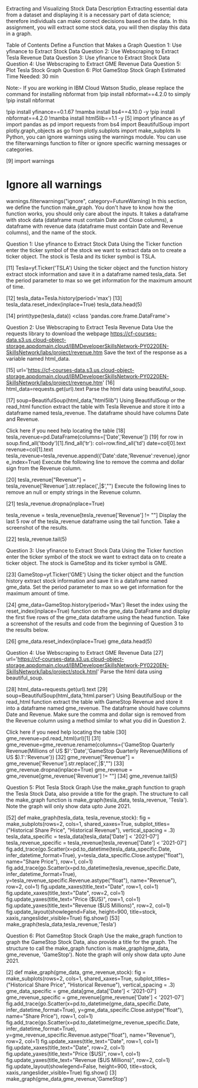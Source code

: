 Extracting and Visualizing Stock Data
Description
Extracting essential data from a dataset and displaying it is a necessary part of data science; therefore individuals can make correct decisions based on the data. In this assignment, you will extract some stock data, you will then display this data in a graph.

Table of Contents
Define a Function that Makes a Graph
Question 1: Use yfinance to Extract Stock Data
Question 2: Use Webscraping to Extract Tesla Revenue Data
Question 3: Use yfinance to Extract Stock Data
Question 4: Use Webscraping to Extract GME Revenue Data
Question 5: Plot Tesla Stock Graph
Question 6: Plot GameStop Stock Graph
Estimated Time Needed: 30 min

Note:- If you are working in IBM Cloud Watson Studio, please replace the command for installing nbformat from !pip install nbformat==4.2.0 to simply !pip install nbformat

!pip install yfinance==0.1.67
!mamba install bs4==4.10.0 -y
!pip install nbformat==4.2.0
!mamba install html5lib==1.1 -y
[5]
import yfinance as yf
import pandas as pd
import requests
from bs4 import BeautifulSoup
import plotly.graph_objects as go
from plotly.subplots import make_subplots
In Python, you can ignore warnings using the warnings module. You can use the filterwarnings function to filter or ignore specific warning messages or categories.

[9]
import warnings
# Ignore all warnings
warnings.filterwarnings("ignore", category=FutureWarning)
In this section, we define the function make_graph. You don't have to know how the function works, you should only care about the inputs. It takes a dataframe with stock data (dataframe must contain Date and Close columns), a dataframe with revenue data (dataframe must contain Date and Revenue columns), and the name of the stock.

Question 1: Use yfinance to Extract Stock Data
Using the Ticker function enter the ticker symbol of the stock we want to extract data on to create a ticker object. The stock is Tesla and its ticker symbol is TSLA.

[11]
Tesla=yf.Ticker('TSLA')
Using the ticker object and the function history extract stock information and save it in a dataframe named tesla_data. Set the period parameter to max so we get information for the maximum amount of time.

[12]
tesla_data=Tesla.history(period='max')
[13]
tesla_data.reset_index(inplace=True)
tesla_data.head(5)

[14]
print(type(tesla_data))
<class 'pandas.core.frame.DataFrame'>

Question 2: Use Webscraping to Extract Tesla Revenue Data
Use the requests library to download the webpage https://cf-courses-data.s3.us.cloud-object-storage.appdomain.cloud/IBMDeveloperSkillsNetwork-PY0220EN-SkillsNetwork/labs/project/revenue.htm Save the text of the response as a variable named html_data.

[15]
url='https://cf-courses-data.s3.us.cloud-object-storage.appdomain.cloud/IBMDeveloperSkillsNetwork-PY0220EN-SkillsNetwork/labs/project/revenue.htm'
[16]
html_data=requests.get(url).text
Parse the html data using beautiful_soup.

[17]
soup=BeautifulSoup(html_data,"html5lib")
Using BeautifulSoup or the read_html function extract the table with Tesla Revenue and store it into a dataframe named tesla_revenue. The dataframe should have columns Date and Revenue.

Click here if you need help locating the table
[18]
tesla_revenue=pd.DataFrame(columns=['Date','Revenue'])
[19]
for row in soup.find_all('tbody')[1].find_all('tr'):
    col=row.find_all('td')
    date=col[0].text
    revenue=col[1].text
    tesla_revenue=tesla_revenue.append({'Date':date,'Revenue':revenue},ignore_index=True)
Execute the following line to remove the comma and dollar sign from the Revenue column.

[20]
tesla_revenue["Revenue"] = tesla_revenue['Revenue'].str.replace(',|\$',"")
Execute the following lines to remove an null or empty strings in the Revenue column.

[21]
tesla_revenue.dropna(inplace=True)

tesla_revenue = tesla_revenue[tesla_revenue['Revenue'] != ""]
Display the last 5 row of the tesla_revenue dataframe using the tail function. Take a screenshot of the results.

[22]
tesla_revenue.tail(5)

Question 3: Use yfinance to Extract Stock Data
Using the Ticker function enter the ticker symbol of the stock we want to extract data on to create a ticker object. The stock is GameStop and its ticker symbol is GME.

[23]
GameStop=yf.Ticker('GME')
Using the ticker object and the function history extract stock information and save it in a dataframe named gme_data. Set the period parameter to max so we get information for the maximum amount of time.

[24]
gme_data=GameStop.history(period='Max')
Reset the index using the reset_index(inplace=True) function on the gme_data DataFrame and display the first five rows of the gme_data dataframe using the head function. Take a screenshot of the results and code from the beginning of Question 3 to the results below.

[26]
gme_data.reset_index(inplace=True)
gme_data.head(5)

Question 4: Use Webscraping to Extract GME Revenue Data
[27]
url='https://cf-courses-data.s3.us.cloud-object-storage.appdomain.cloud/IBMDeveloperSkillsNetwork-PY0220EN-SkillsNetwork/labs/project/stock.html'
Parse the html data using beautiful_soup.

[28]
html_data=requests.get(url).text
[29]
soup=BeautifulSoup(html_data,'html.parser')
Using BeautifulSoup or the read_html function extract the table with GameStop Revenue and store it into a dataframe named gme_revenue. The dataframe should have columns Date and Revenue. Make sure the comma and dollar sign is removed from the Revenue column using a method similar to what you did in Question 2.

Click here if you need help locating the table
[30]
gme_revenue=pd.read_html(url)[1]
[31]
gme_revenue=gme_revenue.rename(columns={'GameStop Quarterly Revenue(Millions of US $)':'Date','GameStop Quarterly Revenue(Millions of US $).1':'Revenue'})
[32]
gme_revenue["Revenue"] = gme_revenue['Revenue'].str.replace(',|\$',"")
[33]
gme_revenue.dropna(inplace=True)
gme_revenue = gme_revenue[gme_revenue['Revenue'] != ""]
[34]
gme_revenue.tail(5)

Question 5: Plot Tesla Stock Graph
Use the make_graph function to graph the Tesla Stock Data, also provide a title for the graph. The structure to call the make_graph function is make_graph(tesla_data, tesla_revenue, 'Tesla'). Note the graph will only show data upto June 2021.

[52]
def make_graph(tesla_data, tesla_revenue,stock):
    fig = make_subplots(rows=2, cols=1, shared_xaxes=True, subplot_titles=("Historical Share Price", "Historical Revenue"), vertical_spacing = .3)
    tesla_data_specific = tesla_data[tesla_data['Date'] < '2021-07']
    tesla_revenue_specific = tesla_revenue[tesla_revenue['Date'] < '2021-07']
    fig.add_trace(go.Scatter(x=pd.to_datetime(tesla_data_specific.Date, infer_datetime_format=True), y=tesla_data_specific.Close.astype("float"), name="Share Price"), row=1, col=1)
    fig.add_trace(go.Scatter(x=pd.to_datetime(tesla_revenue_specific.Date, infer_datetime_format=True), y=tesla_revenue_specific.Revenue.astype("float"), name="Revenue"), row=2, col=1)
    fig.update_xaxes(title_text="Date", row=1, col=1)
    fig.update_xaxes(title_text="Date", row=2, col=1)
    fig.update_yaxes(title_text="Price ($US)", row=1, col=1)
    fig.update_yaxes(title_text="Revenue ($US Millions)", row=2, col=1)
    fig.update_layout(showlegend=False,
    height=900,
    title=stock,
    xaxis_rangeslider_visible=True)
    fig.show()
[53]
make_graph(tesla_data,tesla_revenue,'Tesla')

Question 6: Plot GameStop Stock Graph
Use the make_graph function to graph the GameStop Stock Data, also provide a title for the graph. The structure to call the make_graph function is make_graph(gme_data, gme_revenue, 'GameStop'). Note the graph will only show data upto June 2021.

[2]
def make_graph(gme_data, gme_revenue,stock):
    fig = make_subplots(rows=2, cols=1, shared_xaxes=True, subplot_titles=("Historical Share Price", "Historical Revenue"), vertical_spacing = .3)
    gme_data_specific = gme_data[gme_data['Date'] < '2021-07']
    gme_revenue_specific = gme_revenue[gme_revenue['Date'] < '2021-07']
    fig.add_trace(go.Scatter(x=pd.to_datetime(gme_data_specific.Date, infer_datetime_format=True), y=gme_data_specific.Close.astype("float"), name="Share Price"), row=1, col=1)
    fig.add_trace(go.Scatter(x=pd.to_datetime(gme_revenue_specific.Date, infer_datetime_format=True), y=gme_revenue_specific.Revenue.astype("float"), name="Revenue"), row=2, col=1)
    fig.update_xaxes(title_text="Date", row=1, col=1)
    fig.update_xaxes(title_text="Date", row=2, col=1)
    fig.update_yaxes(title_text="Price ($US)", row=1, col=1)
    fig.update_yaxes(title_text="Revenue ($US Millions)", row=2, col=1)
    fig.update_layout(showlegend=False,
    height=900,
    title=stock,
    xaxis_rangeslider_visible=True)
    fig.show()
[3]
make_graph(gme_data,gme_revenue,'GameStop')
